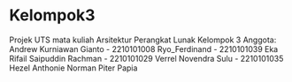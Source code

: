 # Kelompok3
Projek UTS mata kuliah Arsitektur Perangkat Lunak Kelompok 3 
Anggota:
Andrew Kurniawan Gianto - 2210101008
Ryo_Ferdinand - 2210101039 
Eka Rifail Saipuddin Rachman - 2210101029
Verrel Novendra Sulu -  2210101035
Hezel Anthonie Norman Piter 
Papia

